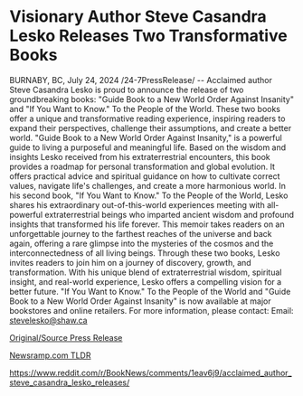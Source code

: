 # Visionary Author Steve Casandra Lesko Releases Two Transformative Books

BURNABY, BC, July 24, 2024 /24-7PressRelease/ -- Acclaimed author Steve Casandra Lesko is proud to announce the release of two groundbreaking books: "Guide Book to a New World Order Against Insanity" and "If You Want to Know." To the People of the World. These two books offer a unique and transformative reading experience, inspiring readers to expand their perspectives, challenge their assumptions, and create a better world.   "Guide Book to a New World Order Against Insanity," is a powerful guide to living a purposeful and meaningful life. Based on the wisdom and insights Lesko received from his extraterrestrial encounters, this book provides a roadmap for personal transformation and global evolution. It offers practical advice and spiritual guidance on how to cultivate correct values, navigate life's challenges, and create a more harmonious world.   In his second book, "If You Want to Know." To the People of the World, Lesko shares his extraordinary out-of-this-world experiences meeting with all-powerful extraterrestrial beings who imparted ancient wisdom and profound insights that transformed his life forever. This memoir takes readers on an unforgettable journey to the farthest reaches of the universe and back again, offering a rare glimpse into the mysteries of the cosmos and the interconnectedness of all living beings.   Through these two books, Lesko invites readers to join him on a journey of discovery, growth, and transformation. With his unique blend of extraterrestrial wisdom, spiritual insight, and real-world experience, Lesko offers a compelling vision for a better future.   "If You Want to Know." To the People of the World and "Guide Book to a New World Order Against Insanity" is now available at major bookstores and online retailers.  For more information, please contact:   Email: stevelesko@shaw.ca 

[Original/Source Press Release](https://www.24-7pressrelease.com/press-release/512786/visionary-author-steve-casandra-lesko-releases-two-transformative-books)
                    

[Newsramp.com TLDR](None) 

https://www.reddit.com/r/BookNews/comments/1eav6j9/acclaimed_author_steve_casandra_lesko_releases/